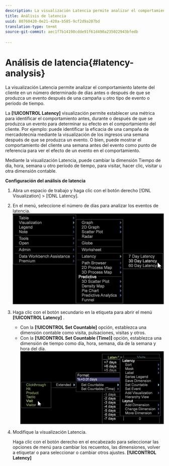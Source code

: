 ```yaml
---
description: La visualización Latencia permite analizar el comportamiento latente del cliente en un número determinado de días antes o después de que se produzca un evento después de una campaña u otro tipo de evento o período de tiempo.
title: Análisis de latencia
uuid: 80760420-0e21-420a-b585-9cf2d9a207bd
translation-type: tm+mt
source-git-commit: aec1f7b14198cdde91f61d490a235022943bfedb

---
```



# Análisis de latencia{#latency-analysis}

La visualización Latencia permite analizar el comportamiento latente del cliente en un número determinado de días antes o después de que se produzca un evento después de una campaña u otro tipo de evento o período de tiempo.

La **[!UICONTROL Latency]** visualización permite establecer una métrica para identificar el comportamiento antes, durante o después de que se produzca un evento para determinar su efecto en el comportamiento del cliente. Por ejemplo: puede identificar la eficacia de una campaña de mercadotecnia mediante la visualización de los ingresos una semana después de que se produzca un evento. O bien, puede mostrar el comportamiento del cliente una semana antes del evento como punto de referencia para ver el efecto de un evento en el comportamiento.

Mediante la visualización Latencia, puede cambiar la dimensión Tiempo de día, hora, semana u otro período de tiempo, para visitar, hacer clic, visitar u otra dimensión contable.

**Configuración del análisis de latencia**

1. Abra un espacio de trabajo y haga clic con el botón derecho [!DNL Visualization] > [!DNL Latency].

1. En el menú, seleccione el número de días para analizar los eventos de latencia. ![](assets/latency_vis.png)

1. Haga clic con el botón secundario en la etiqueta para abrir el menú **[!UICONTROL Latency]** .

   * Con la **[!UICONTROL Set Countable]** opción, establezca una dimensión contable como visita, pulsaciones, visitas y otros.
   * Con la **[!UICONTROL Set Countable (Time)]** opción, establezca una dimensión de tiempo como día, hora, semana, día de la semana y hora del día.
   ![](assets/latency_vis_countable.png)

1. Modifique la visualización Latencia.

   Haga clic con el botón derecho en el encabezado para seleccionar las opciones de menú para cambiar los recuentos, las dimensiones, volver a etiquetar o para seleccionar o cambiar otros ajustes. **[!UICONTROL Latency]**

